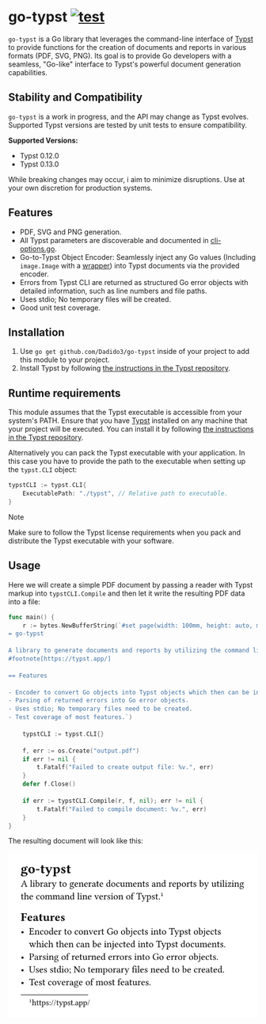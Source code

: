 # go-typst [![test](https://github.com/Dadido3/go-typst/actions/workflows/test.yml/badge.svg)](https://github.com/Dadido3/go-typst/actions/workflows/test.yml)

`go-typst` is a Go library that leverages the command-line interface of [Typst] to provide functions for the creation of documents and reports in various formats (PDF, SVG, PNG).
Its goal is to provide Go developers with a seamless, "Go-like" interface to Typst's powerful document generation capabilities.

## Stability and Compatibility

`go-typst` is a work in progress, and the API may change as Typst evolves.
Supported Typst versions are tested by unit tests to ensure compatibility.

**Supported Versions:**

- Typst 0.12.0
- Typst 0.13.0

While breaking changes may occur, i aim to minimize disruptions.
Use at your own discretion for production systems.

## Features

- PDF, SVG and PNG generation.
- All Typst parameters are discoverable and documented in [cli-options.go](cli-options.go).
- Go-to-Typst Object Encoder: Seamlessly inject any Go values (Including `image.Image` with a [wrapper](image.go)) into Typst documents via the provided encoder.
- Errors from Typst CLI are returned as structured Go error objects with detailed information, such as line numbers and file paths.
- Uses stdio; No temporary files will be created.
- Good unit test coverage.

## Installation

1. Use `go get github.com/Dadido3/go-typst` inside of your project to add this module to your project.
2. Install Typst by following [the instructions in the Typst repository].

## Runtime requirements

This module assumes that the Typst executable is accessible from your system's PATH.
Ensure that you have [Typst] installed on any machine that your project will be executed.
You can install it by following [the instructions in the Typst repository].

Alternatively you can pack the Typst executable with your application.
In this case you have to provide the path to the executable when setting up the `typst.CLI` object:

```go
typstCLI := typst.CLI{
    ExecutablePath: "./typst", // Relative path to executable.
}
```

> [!NOTE]
> Make sure to follow the Typst license requirements when you pack and distribute the Typst executable with your software.

## Usage

Here we will create a simple PDF document by passing a reader with Typst markup into `typstCLI.Compile` and then let it write the resulting PDF data into a file:

```go
func main() {
    r := bytes.NewBufferString(`#set page(width: 100mm, height: auto, margin: 5mm)
= go-typst

A library to generate documents and reports by utilizing the command line version of Typst.
#footnote[https://typst.app/]

== Features

- Encoder to convert Go objects into Typst objects which then can be injected into Typst documents.
- Parsing of returned errors into Go error objects.
- Uses stdio; No temporary files need to be created.
- Test coverage of most features.`)

    typstCLI := typst.CLI{}

    f, err := os.Create("output.pdf")
    if err != nil {
        t.Fatalf("Failed to create output file: %v.", err)
    }
    defer f.Close()

    if err := typstCLI.Compile(r, f, nil); err != nil {
        t.Fatalf("Failed to compile document: %v.", err)
    }
}
```

The resulting document will look like this:

![readme-1.svg](documentation/images/readme-1.svg)

[the instructions in the Typst repository]: https://github.com/typst/typst?tab=readme-ov-file#installation
[Typst]: https://typst.app/
